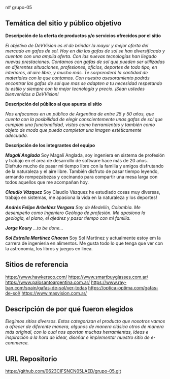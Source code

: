 n# grupo-05

## Temática del sitio y público objetivo
**Descripción de la oferta de productos y/o servicios ofrecidos por el sitio**

*El objetivo de DeVVision es el de brindar la mayor y mejor oferta del mercado en gafas de sol. Hoy en día las gafas de sol se han diversificado y cuentan con una amplia oferta. Con las nuevas tecnologías han llegado nuevas prestaciones. Contamos con gafas de sol que pueden ser utilizadas en diferentes situaciones, profesiones, oficios, deportes de todo tipo, en interiores, al aire libre, y mucho más. Te sorprenderá la cantidad de materiales con la que contamos. Con nuestro asesoramiento podrás encontrar las gafas de sol que mas se adapten a tu necesidad respetando tu estilo y siempre con la mejor tecnología y precio. ¡Sean ustedes bienvenidos a DeVVision!*

**Descripción del público al que apunta el sitio**

*Nos enfocamos en un público de Argentina de entre 25 y 50 años, que cuenta con la posibilidad de elegir conscientemente unas gafas de sol que cumplan una funcionalidad, vistas como herramientas y también como objeto de moda que pueda completar una imagen estéticamente adecuada.*

**Descripción de los integrantes del equipo**

***Magalí Anglada***
Soy Magalí Anglada, soy ingeniera en sistema de profesión y trabajo en el area de desarrollo de software hace más de 20 años. Disfruto mucho de pasar mi tiempo libre con la familia y amigos disfrutando de la naturaleza y el aire libre. También disfruto de pasar tiempo leyendo, armando rompezabezas y cocinando para compartir una mesa larga con todos aquellos que me acompañan hoy.

***Claudio Vázquez***
Soy Claudio Vázquez he estudiado cosas muy diversas, trabajo en sistemas, me apasiona la vida en la naturaleza y los deportes! 

***Andrés Felipe Arbeláez Vergara***
*Soy de Medellín, Colombia. Me desempeño como Ingeniero Geólogo de profesión. Me apasiona la geología, el piano, el ajedrez y pasar tiempo con mi familia.*

***Jorge Koury***
*...to be done...*

***Sol Estrella Martinez Chacon***
Soy Sol Martinez y actualmente estoy em la carrera de ingenieria en alimentos. Me gusta todo lo que tenga que ver con la astronomia, los libros y juegos en linea. 


## Sitios de referencia
https://www.hawkersco.com/
https://www.smartbuyglasses.com.ar/
https://www.palosantoargentina.com.ar/
https://www.ray-ban.com/spain/gafas-de-sol/ver-todas
https://optica-optima.com/gafas-de-sol/
https://www.masvision.com.ar/

## Descripción de por qué fueron elegidos

*Elegimos sitios diversos. Estos categorizan el producto que nosotros vamos a ofrecer de diferente manera, algunos de manera clásica otros de manera más original, con lo cual nos aportan muchas herramientas, ideas e inspiración a la hora de idear, diseñar e implementar nuestro sitio de e-commerce.*

## URL Repositorio
https://github.com/0623CIFSNCN05LAED/grupo-05.git
